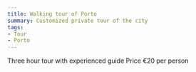 ```yaml
---
title: Walking tour of Porto
summary: Customized private tour of the city
tags:
- Tour
- Porto
---
```


Three hour tour with experienced guide
Price €20 per person
